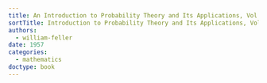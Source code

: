 ```yaml
---
title: An Introduction to Probability Theory and Its Applications, Vol. I
sortTitle: Introduction to Probability Theory and Its Applications, Vol. I, An
authors:
  - william-feller
date: 1957
categories:
  - mathematics
doctype: book
---
```

